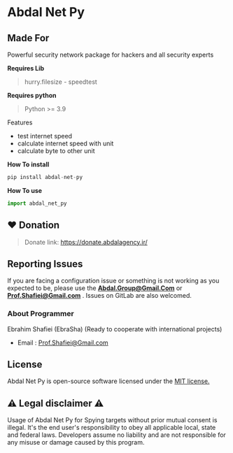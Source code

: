 # Abdal Net Py


## Made For



Powerful security network package for hackers and all security experts



**Requires Lib**
> hurry.filesize - speedtest


**Requires python**
> Python >= 3.9



Features

- test internet speed
- calculate internet speed with unit
- calculate byte to other unit

**How To install**

```py
pip install abdal-net-py
```

**How To use**

```py
import abdal_net_py
```


## ❤️ Donation
> Donate link: https://donate.abdalagency.ir/


## Reporting Issues 

If you are facing a configuration issue or something is not working as you expected to be, please use the **Abdal.Group@Gmail.Com** or **Prof.Shafiei@Gmail.com** . Issues on GitLab are also welcomed.




### About Programmer
Ebrahim Shafiei (EbraSha) (Ready to cooperate with international projects)
- Email : Prof.Shafiei@Gmail.com


## License
Abdal Net Py is open-source software licensed under the [MIT license.](https://choosealicense.com/licenses/mit/)


## ⚠️ Legal disclaimer ⚠️

Usage of Abdal Net Py for Spying targets without prior mutual consent is illegal. It's the end user's responsibility to obey all applicable local, state and federal laws. Developers assume no liability and are not responsible for any misuse or damage caused by this program.




